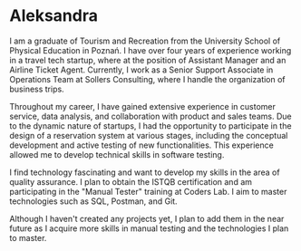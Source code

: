 # Aleksandra

I am a graduate of Tourism and Recreation from the University School of Physical Education in Poznań. I have over four years of experience working in a travel tech startup, where at the position of Assistant Manager and an Airline Ticket Agent. Currently, I work as a Senior Support Associate in Operations Team at Sollers Consulting, where I handle the organization of business trips.

Throughout my career, I have gained extensive experience in customer service, data analysis, and collaboration with product and sales teams. Due to the dynamic nature of startups, I had the opportunity to participate in the design of a reservation system at various stages, including the conceptual development and active testing of new functionalities. This experience allowed me to develop technical skills in software testing.

I find technology fascinating and want to develop my skills in the area of quality assurance. I plan to obtain the ISTQB certification and am participating in the "Manual Tester" training at Coders Lab. I aim to master technologies such as SQL, Postman, and Git.

Although I haven't created any projects yet, I plan to add them in the near future as I acquire more skills in manual testing and the technologies I plan to master.
